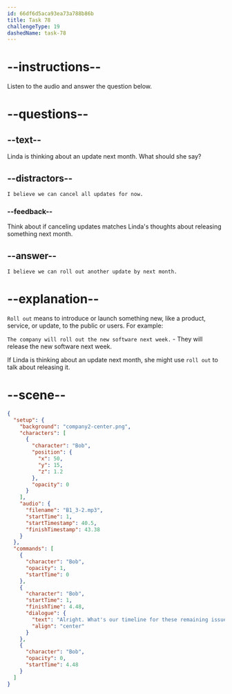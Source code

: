 ```yaml
---
id: 66df6d5aca93ea73a788b86b
title: Task 78
challengeType: 19
dashedName: task-78
---
```

<!--
AUDIO REFERENCE:
Bob: Alright. What's our timeline for these remaining issues?
-->
<!--SPEAKING -->

# --instructions--

Listen to the audio and answer the question below.

# --questions--

## --text--

Linda is thinking about an update next month. What should she say?

## --distractors--

`I believe we can cancel all updates for now.`

### --feedback--

Think about if canceling updates matches Linda's thoughts about releasing something next month.

## --answer--

`I believe we can roll out another update by next month.`

# --explanation--

`Roll out` means to introduce or launch something new, like a product, service, or update, to the public or users. For example:

`The company will roll out the new software next week.` - They will release the new software next week.

If Linda is thinking about an update next month, she might use `roll out` to talk about releasing it.

# --scene--

```json
{
  "setup": {
    "background": "company2-center.png",
    "characters": [
      {
        "character": "Bob",
        "position": {
          "x": 50,
          "y": 15,
          "z": 1.2
        },
        "opacity": 0
      }
    ],
    "audio": {
      "filename": "B1_3-2.mp3",
      "startTime": 1,
      "startTimestamp": 40.5,
      "finishTimestamp": 43.38
    }
  },
  "commands": [
    {
      "character": "Bob",
      "opacity": 1,
      "startTime": 0
    },
    {
      "character": "Bob",
      "startTime": 1,
      "finishTime": 4.48,
      "dialogue": {
        "text": "Alright. What's our timeline for these remaining issues?",
        "align": "center"
      }
    },
    {
      "character": "Bob",
      "opacity": 0,
      "startTime": 4.48
    }
  ]
}
```


